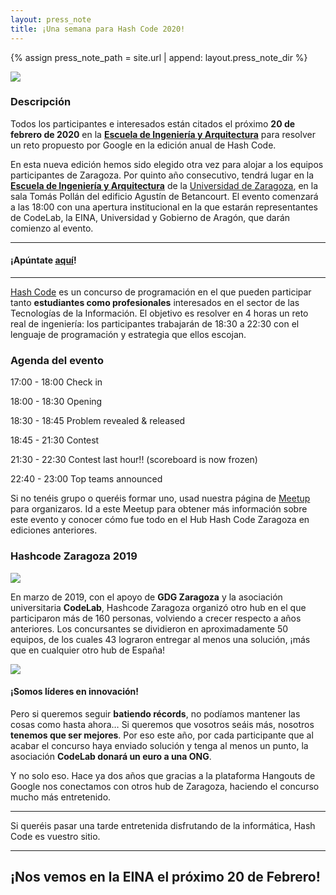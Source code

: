 ```yaml
---
layout: press_note
title: ¡Una semana para Hash Code 2020!
---
```


{% assign press_note_path = site.url | append: layout.press_note_dir %}

<div class="row"><div class="col-md-offset-3 col-md-6 img_container_center">
<img src="{{press_note_path}}/inicio_2020/hashcodezgz_19.jpg" class="press_note_img"/>
</div></div>

### Descripción

Todos los participantes e interesados están citados el próximo **20 de febrero de 2020** en la **[Escuela de Ingeniería y Arquitectura](https://eina.unizar.es/)** para resolver un reto propuesto por Google en la edición anual de Hash Code.

En esta nueva edición hemos sido elegido otra vez para alojar a los equipos participantes de Zaragoza. Por quinto año consecutivo, tendrá lugar en la **[Escuela de Ingeniería y Arquitectura](https://eina.unizar.es/)** de la [Universidad de Zaragoza](https://unizar.es), en la sala Tomás Pollán del edificio Agustín de Betancourt. El evento comenzará a las 18:00 con una apertura institucional en la que estarán representantes de CodeLab, la EINA, Universidad y Gobierno de Aragón, que darán comienzo al evento.

---
#### ¡Apúntate [aquí](https://codingcompetitions.withgoogle.com/hashcode/register)!
---

[Hash Code](https://goo.gl/hashcode) es un concurso de programación en el que pueden participar tanto **estudiantes como profesionales** interesados en el sector de las Tecnologías de la Información. El objetivo es resolver en 4 horas un reto real de ingeniería: los participantes trabajarán de 18:30 a 22:30 con el lenguaje de programación y estrategia que ellos escojan.

### Agenda del evento
17:00 - 18:00 Check in

18:00 - 18:30 Opening

18:30 - 18:45 Problem revealed & released

18:45 - 21:30 Contest

21:30 - 22:30 Contest last hour!! (scoreboard is now frozen)

22:40 - 23:00 Top teams announced

Si no tenéis grupo o queréis formar uno, usad nuestra página de [Meetup](https://hashcodezgz.github.io/) para organizaros. Id a este Meetup para obtener más información sobre este evento y conocer cómo fue todo en el Hub Hash Code Zaragoza en ediciones anteriores.

### Hashcode Zaragoza 2019

<div class="row"><div class="col-md-offset-2 col-md-8 img_container_center">
<img src="{{press_note_path}}/inicio_2020/statshashcode19_teams.png" class="press_note_img"/>
</div></div>

En marzo de 2019, con el apoyo de **GDG Zaragoza** y la asociación universitaria **CodeLab**, Hashcode Zaragoza organizó otro hub en el que participaron más de 160 personas, volviendo a crecer respecto a años anteriores. Los concursantes se dividieron en aproximadamente 50 equipos, de los cuales 43 lograron entregar al menos una solución, ¡más que en cualquier otro hub de España!

<div class="row"><div class="col-md-offset-2 col-md-8  img_container_center">
<img src="{{press_note_path}}/inicio_2020/statshashcode19_teamsCom.png" class="press_note_img"/>
</div></div>

#### ¡Somos líderes en innovación!
Pero si queremos seguir **batiendo récords**, no podíamos mantener las cosas como hasta ahora… Si queremos que vosotros seáis más, nosotros **tenemos que ser mejores**. Por eso este año, por cada participante que al acabar el concurso haya enviado solución y tenga al menos un punto, la asociación **CodeLab donará un euro a una ONG**.

Y no solo eso. Hace ya dos años que gracias a la plataforma Hangouts de Google nos conectamos con otros hub de Zaragoza, haciendo el concurso mucho más entretenido. 

---
Si queréis pasar una tarde entretenida disfrutando de la informática, Hash Code es vuestro sitio.

---


<h2 class="big_text"> ¡Nos vemos en la EINA el próximo 20 de Febrero!</h2>